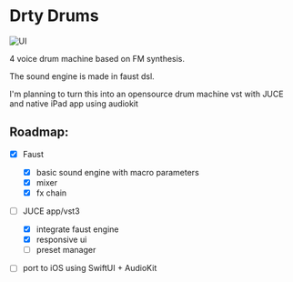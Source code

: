 # Drty Drums

![UI](https://user-images.githubusercontent.com/117757392/204138197-53937dc8-2d7c-46de-9a02-0904e70a4481.png)

4 voice drum machine based on FM synthesis.

The sound engine is made in faust dsl.

I'm planning to turn this into an opensource drum machine vst with JUCE and native iPad app using audiokit

## Roadmap:
- [x] Faust
  - [x] basic sound engine with macro parameters
  - [x] mixer
  - [x] fx chain
- [ ] JUCE app/vst3
  - [x] integrate faust engine
  - [x] responsive ui
  - [ ] preset manager
- [ ] port to iOS using SwiftUI + AudioKit 

